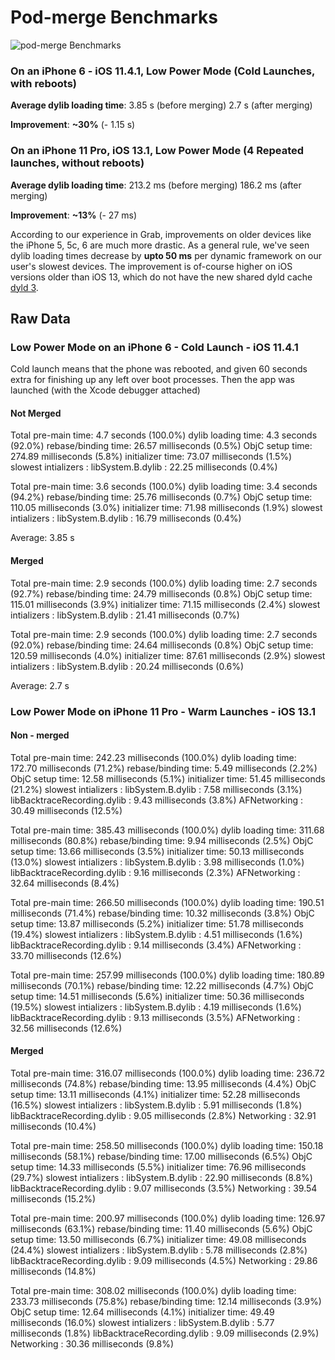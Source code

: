 # Pod-merge Benchmarks

<img src="https://github.com/grab/cocoapods-pod-merge/raw/master/wiki/images/benchmarks_chart.png" alt="pod-merge Benchmarks" style="zoom:100%;" />

### On an iPhone 6 -  iOS 11.4.1, Low Power Mode (Cold Launches, with reboots)

**Average dylib loading time**: 
3.85  s (before merging)
2.7 s (after merging)

**Improvement**: **~30%** (- 1.15 s) 

### On an iPhone 11 Pro, iOS 13.1, Low Power Mode (4 Repeated launches, without reboots)

**Average dylib loading time**: 
213.2 ms (before merging)
186.2 ms (after merging)

**Improvement**: **~13%** (- 27 ms) 

According to our experience in Grab, improvements on older devices like the iPhone 5, 5c, 6 are much more drastic. As a general rule, we've seen dylib loading times decrease by **upto 50 ms** per dynamic framework on our user's slowest devices.  The improvement is of-course higher on iOS versions older than iOS 13, which do not have the new shared dyld cache [dyld 3](https://developer.apple.com/videos/play/wwdc2017/413/).

## Raw Data

### Low Power Mode on an iPhone 6 - Cold Launch - iOS 11.4.1

Cold launch means that the phone was rebooted, and given 60 seconds extra for finishing up any left over boot processes. Then the app was launched (with the Xcode debugger attached)

#### Not Merged

Total pre-main time: 4.7 seconds (100.0%)
         dylib loading time: 4.3 seconds (92.0%)
        rebase/binding time:  26.57 milliseconds (0.5%)
            ObjC setup time: 274.89 milliseconds (5.8%)
           initializer time:  73.07 milliseconds (1.5%)
           slowest intializers :
             libSystem.B.dylib :  22.25 milliseconds (0.4%)


Total pre-main time: 3.6 seconds (100.0%)
         dylib loading time: 3.4 seconds (94.2%)
        rebase/binding time:  25.76 milliseconds (0.7%)
            ObjC setup time: 110.05 milliseconds (3.0%)
           initializer time:  71.98 milliseconds (1.9%)
           slowest intializers :
             libSystem.B.dylib :  16.79 milliseconds (0.4%)

Average: 3.85 s

#### Merged

Total pre-main time: 2.9 seconds (100.0%)
         dylib loading time: 2.7 seconds (92.7%)
        rebase/binding time:  24.79 milliseconds (0.8%)
            ObjC setup time: 115.01 milliseconds (3.9%)
           initializer time:  71.15 milliseconds (2.4%)
           slowest intializers :
             libSystem.B.dylib :  21.41 milliseconds (0.7%)

Total pre-main time: 2.9 seconds (100.0%)
         dylib loading time: 2.7 seconds (92.0%)
        rebase/binding time:  24.64 milliseconds (0.8%)
            ObjC setup time: 120.59 milliseconds (4.0%)
           initializer time:  87.61 milliseconds (2.9%)
           slowest intializers :
             libSystem.B.dylib :  20.24 milliseconds (0.6%)

Average: 2.7 s

### Low Power Mode on iPhone 11 Pro - Warm Launches - iOS 13.1

#### Non - merged 

Total pre-main time: 242.23 milliseconds (100.0%)
         dylib loading time: 172.70 milliseconds (71.2%)
        rebase/binding time:   5.49 milliseconds (2.2%)
            ObjC setup time:  12.58 milliseconds (5.1%)
           initializer time:  51.45 milliseconds (21.2%)
           slowest intializers :
             libSystem.B.dylib :   7.58 milliseconds (3.1%)
   libBacktraceRecording.dylib :   9.43 milliseconds (3.8%)
                  AFNetworking :  30.49 milliseconds (12.5%)

Total pre-main time: 385.43 milliseconds (100.0%)
         dylib loading time: 311.68 milliseconds (80.8%)
        rebase/binding time:   9.94 milliseconds (2.5%)
            ObjC setup time:  13.66 milliseconds (3.5%)
           initializer time:  50.13 milliseconds (13.0%)
           slowest intializers :
             libSystem.B.dylib :   3.98 milliseconds (1.0%)
   libBacktraceRecording.dylib :   9.16 milliseconds (2.3%)
                  AFNetworking :  32.64 milliseconds (8.4%)

Total pre-main time: 266.50 milliseconds (100.0%)
         dylib loading time: 190.51 milliseconds (71.4%)
        rebase/binding time:  10.32 milliseconds (3.8%)
            ObjC setup time:  13.87 milliseconds (5.2%)
           initializer time:  51.78 milliseconds (19.4%)
           slowest intializers :
             libSystem.B.dylib :   4.51 milliseconds (1.6%)
   libBacktraceRecording.dylib :   9.14 milliseconds (3.4%)
                  AFNetworking :  33.70 milliseconds (12.6%)

Total pre-main time: 257.99 milliseconds (100.0%)
         dylib loading time: 180.89 milliseconds (70.1%)
        rebase/binding time:  12.22 milliseconds (4.7%)
            ObjC setup time:  14.51 milliseconds (5.6%)
           initializer time:  50.36 milliseconds (19.5%)
           slowest intializers :
             libSystem.B.dylib :   4.19 milliseconds (1.6%)
   libBacktraceRecording.dylib :   9.13 milliseconds (3.5%)
                  AFNetworking :  32.56 milliseconds (12.6%)

#### Merged

Total pre-main time: 316.07 milliseconds (100.0%)
         dylib loading time: 236.72 milliseconds (74.8%)
        rebase/binding time:  13.95 milliseconds (4.4%)
            ObjC setup time:  13.11 milliseconds (4.1%)
           initializer time:  52.28 milliseconds (16.5%)
           slowest intializers :
             libSystem.B.dylib :   5.91 milliseconds (1.8%)
   libBacktraceRecording.dylib :   9.05 milliseconds (2.8%)
                    Networking :  32.91 milliseconds (10.4%)

Total pre-main time: 258.50 milliseconds (100.0%)
         dylib loading time: 150.18 milliseconds (58.1%)
        rebase/binding time:  17.00 milliseconds (6.5%)
            ObjC setup time:  14.33 milliseconds (5.5%)
           initializer time:  76.96 milliseconds (29.7%)
           slowest intializers :
             libSystem.B.dylib :  22.90 milliseconds (8.8%)
   libBacktraceRecording.dylib :   9.07 milliseconds (3.5%)
                    Networking :  39.54 milliseconds (15.2%)

Total pre-main time: 200.97 milliseconds (100.0%)
         dylib loading time: 126.97 milliseconds (63.1%)
        rebase/binding time:  11.40 milliseconds (5.6%)
            ObjC setup time:  13.50 milliseconds (6.7%)
           initializer time:  49.08 milliseconds (24.4%)
           slowest intializers :
             libSystem.B.dylib :   5.78 milliseconds (2.8%)
   libBacktraceRecording.dylib :   9.09 milliseconds (4.5%)
                    Networking :  29.86 milliseconds (14.8%)

Total pre-main time: 308.02 milliseconds (100.0%)
         dylib loading time: 233.73 milliseconds (75.8%)
        rebase/binding time:  12.14 milliseconds (3.9%)
            ObjC setup time:  12.64 milliseconds (4.1%)
           initializer time:  49.49 milliseconds (16.0%)
           slowest intializers :
             libSystem.B.dylib :   5.77 milliseconds (1.8%)
   libBacktraceRecording.dylib :   9.09 milliseconds (2.9%)
                    Networking :  30.36 milliseconds (9.8%)